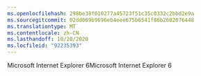 ```yaml
---
ms.openlocfilehash: 298be38f010277a45723f51c35c0332c2bbd2e9a
ms.sourcegitcommit: 02dd069b9696eb4eee675b6541f86b2602076448
ms.translationtype: MT
ms.contentlocale: zh-CN
ms.lasthandoff: 10/20/2020
ms.locfileid: "92235393"
---
```

<span data-ttu-id="d28d7-101">Microsoft Internet Explorer 6</span><span class="sxs-lookup"><span data-stu-id="d28d7-101">Microsoft Internet Explorer 6</span></span>